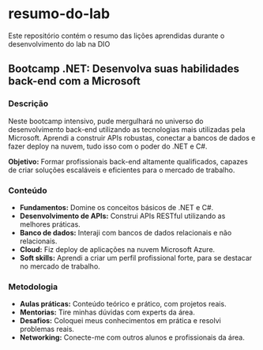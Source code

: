 # resumo-do-lab
Este repositório contém o resumo das lições aprendidas durante o desenvolvimento do lab na DIO
## Bootcamp .NET: Desenvolva suas habilidades back-end com a Microsoft

### Descrição
Neste bootcamp intensivo, pude mergulhará no universo do desenvolvimento back-end utilizando as tecnologias mais utilizadas pela Microsoft. Aprendi a construir APIs robustas, conectar a bancos de dados e fazer deploy na nuvem, tudo isso com o poder do .NET e C#.

**Objetivo:** Formar profissionais back-end altamente qualificados, capazes de criar soluções escaláveis e eficientes para o mercado de trabalho.

### Conteúdo
* **Fundamentos:** Domine os conceitos básicos de .NET e C#.
* **Desenvolvimento de APIs:** Construi APIs RESTful utilizando as melhores práticas.
* **Banco de dados:** Interaji com bancos de dados relacionais e não relacionais.
* **Cloud:** Fiz deploy de aplicações na nuvem Microsoft Azure.
* **Soft skills:** Aprendi a criar um perfil profissional forte, para se destacar no mercado de trabalho.

### Metodologia
* **Aulas práticas:** Conteúdo teórico e prático, com projetos reais.
* **Mentorias:** Tire minhas dúvidas com experts da área.
* **Desafios:** Coloquei meus conhecimentos em prática e resolvi problemas reais.
* **Networking:** Conecte-me com outros alunos e profissionais da área.
